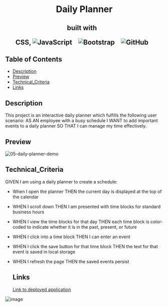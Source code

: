 <h1 align ="center"> Daily Planner </h1>

<h2 align="center">built with  &nbsp;&nbsp;

  
  CSS,  ![JavaScript](https://img.shields.io/badge/javascript-%23323330.svg?style=for-the-badge&logo=javascript&logoColor=%23F7DF1E) &nbsp;&nbsp;
![Bootstrap](https://img.shields.io/badge/bootstrap-%23563D7C.svg?style=for-the-badge&logo=bootstrap&logoColor=white) &nbsp;&nbsp;
![GitHub](https://img.shields.io/badge/github-%23121011.svg?style=for-the-badge&logo=github&logoColor=white) &nbsp;&nbsp;
</h2>

  ## Table of Contents

  * [Description](#description)
  * [Preview](#preview)
  * [Technical_Criteria](#technical_criteria)
  * [Links](#links)
  

  ## Description
  
This project is an interactive daily planner which fulfills the following user scenario: AS AN employee with a busy schedule I WANT to add important events to a daily planner
SO THAT I can manage my time effectively.


  ## Preview
  
  ![05-daily-planner-demo](https://user-images.githubusercontent.com/86173119/146276479-07d03955-1389-4b64-9a72-4a0a1abb54b3.gif)



   ## Technical_Criteria 
  GIVEN I am using a daily planner to create a schedule:
  
- When I open the planner THEN the current day is displayed at the top of the calendar
- WHEN I scroll down THEN I am presented with time blocks for standard business hours
- WHEN I view the time blocks for that day THEN each time block is color-coded to indicate whether it is in the past, present, or future
- WHEN I click into a time block THEN I can enter an event
- WHEN I click the save button for that time block THEN the text for that event is saved in local storage
- WHEN I refresh the page THEN the saved events persist

  ## Links
  [Link to deployed application](https://github.com/izztnkr) &nbsp;&nbsp;
  

![image](https://media0.giphy.com/media/lNY0a9aJgFcCaDn1nw/giphy.gif?cid=ecf05e47psgv7yleo14azmxgq6al2ofi7e84ze6604v6z3qo&rid=giphy.gif&ct=g)
  



